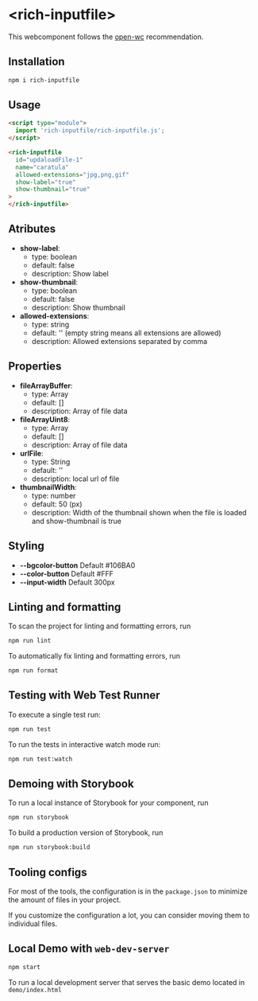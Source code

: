 # \<rich-inputfile>

This webcomponent follows the [open-wc](https://github.com/open-wc/open-wc) recommendation.

## Installation

```bash
npm i rich-inputfile
```

## Usage

```html
<script type="module">
  import 'rich-inputfile/rich-inputfile.js';
</script>

<rich-inputfile
  id="updaloadFile-1"
  name="caratula"
  allowed-extensions="jpg,png,gif"
  show-label="true"
  show-thumbnail="true"
>
</rich-inputfile>
```

## Atributes

- **show-label**:
  - type: boolean
  - default: false
  - description: Show label
- **show-thumbnail**:
  - type: boolean
  - default: false
  - description: Show thumbnail
- **allowed-extensions**:
  - type: string
  - default: '' (empty string means all extensions are allowed)
  - description: Allowed extensions separated by comma

## Properties

- **fileArrayBuffer**:
  - type: Array<ArrayBuffer>
  - default: []
  - description: Array of file data
- **fileArrayUint8**:
  - type: Array<Uint8Array>
  - default: []
  - description: Array of file data
- **urlFile**:
  - type: String
  - default: ''
  - description: local url of file
- **thumbnailWidth**:
  - type: number
  - default: 50 (px)
  - description: Width of the thumbnail shown when the file is loaded and show-thumbnail is true

## Styling

- **--bgcolor-button** Default #106BA0
- **--color-button** Default #FFF
- **--input-width** Default 300px

## Linting and formatting

To scan the project for linting and formatting errors, run

```bash
npm run lint
```

To automatically fix linting and formatting errors, run

```bash
npm run format
```

## Testing with Web Test Runner

To execute a single test run:

```bash
npm run test
```

To run the tests in interactive watch mode run:

```bash
npm run test:watch
```

## Demoing with Storybook

To run a local instance of Storybook for your component, run

```bash
npm run storybook
```

To build a production version of Storybook, run

```bash
npm run storybook:build
```

## Tooling configs

For most of the tools, the configuration is in the `package.json` to minimize the amount of files in your project.

If you customize the configuration a lot, you can consider moving them to individual files.

## Local Demo with `web-dev-server`

```bash
npm start
```

To run a local development server that serves the basic demo located in `demo/index.html`
